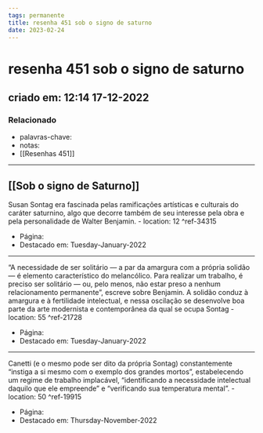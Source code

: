 ```yaml
---
tags: permanente
title: resenha 451 sob o signo de saturno
date: 2023-02-24
---
```

# resenha 451 sob o signo de saturno
## criado em: 12:14 17-12-2022

### Relacionado
- palavras-chave: 
- notas: 
- [[Resenhas 451]]
---

## [[Sob o signo de Saturno]]
Susan Sontag era fascinada pelas ramificações artísticas e culturais do caráter saturnino, algo que decorre também de seu interesse pela obra e pela personalidade de Walter Benjamin. - location: 12 ^ref-34315

- Página: 
- Destacado em: Tuesday-January-2022

---
“A necessidade de ser solitário — a par da amargura com a própria solidão — é elemento característico do melancólico. Para realizar um trabalho, é preciso ser solitário — ou, pelo menos, não estar preso a nenhum relacionamento permanente”, escreve sobre Benjamin. A solidão conduz à amargura e à fertilidade intelectual, e nessa oscilação se desenvolve boa parte da arte modernista e contemporânea da qual se ocupa Sontag - location: 55 ^ref-21728

- Página: 
- Destacado em: Tuesday-January-2022

---

Canetti (e o mesmo pode ser dito da própria Sontag) constantemente “instiga a si mesmo com o exemplo dos grandes mortos”, estabelecendo um regime de trabalho implacável, “identificando a necessidade intelectual daquilo que ele empreende” e “verificando sua temperatura mental”. - location: 50 ^ref-19915

- Página: 
- Destacado em: Thursday-November-2022